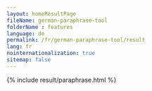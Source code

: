 ```yaml
---
layout: homeResultPage
fileName: german-paraphrase-tool
folderName : features
language: de
permalink: /fr/german-paraphrase-tool/result
lang: fr
nointernationalization: true
sitemap: false
---
```

{% include result/paraphrase.html %}

<script src="/js/result/paraprashing.js" data-foldername="{{page.folderName}}" data-lang="{{page.lang}}"></script>